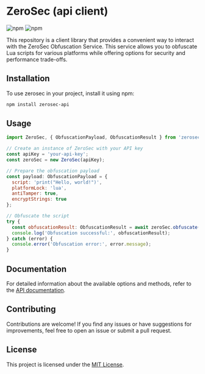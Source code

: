 # ZeroSec (api client)

![npm](https://img.shields.io/npm/v/zerosec?style=flat-square)
![npm](https://img.shields.io/npm/dt/zerosec?style=flat-square)

This repository is a client library that provides a convenient way to interact with the ZeroSec Obfuscation Service. This service allows you to obfuscate Lua scripts for various platforms while offering options for security and performance trade-offs.

## Installation

To use zerosec in your project, install it using npm:

```bash
npm install zerosec-api
```

## Usage

```javascript
import ZeroSec, { ObfuscationPayload, ObfuscationResult } from 'zerosec-api';

// Create an instance of ZeroSec with your API key
const apiKey = 'your-api-key';
const zeroSec = new ZeroSec(apiKey);

// Prepare the obfuscation payload
const payload: ObfuscationPayload = {
  script: 'print("Hello, world!")',
  platformLock: 'lua',
  antiTamper: true,
  encryptStrings: true
};

// Obfuscate the script
try {
  const obfuscationResult: ObfuscationResult = await zeroSec.obfuscate(payload);
  console.log('Obfuscation successful:', obfuscationResult);
} catch (error) {
  console.error('Obfuscation error:', error.message);
}
```

## Documentation

For detailed information about the available options and methods, refer to the [API documentation](https://docs.zero.sex/).

## Contributing

Contributions are welcome! If you find any issues or have suggestions for improvements, feel free to open an issue or submit a pull request.

## License

This project is licensed under the [MIT License](LICENSE).

